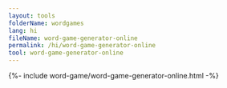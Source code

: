 ```yaml
---
layout: tools
folderName: wordgames
lang: hi
fileName: word-game-generator-online
permalink: /hi/word-game-generator-online
tool: word-game-generator-online
---
```

{%- include word-game/word-game-generator-online.html -%}
